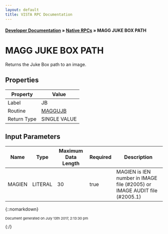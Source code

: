 ```yaml
---
layout: default
title: VISTA RPC Documentation
---
```


#### [Developer Documentation](../index) &#187; [Native RPCs](TableOfContents) &#187; MAGG JUKE BOX PATH<br/>
# MAGG JUKE BOX PATH

Returns the Juke Box path to an image.

## Properties

Property | Value
--- | ---
Label | JB
Routine | [MAGGUJB](http://code.osehra.org/dox/Routine_MAGGUJB_source.html)
Return Type | SINGLE VALUE


## Input Parameters

Name | Type | Maximum Data Length | Required | Description
--- | --- | --- | --- | ---
MAGIEN | LITERAL | 30 | true | MAGIEN is IEN number in IMAGE file (#2005) or IMAGE AUDIT file (#2005.1)



{::nomarkdown} <br/><p style="font-size: 11px">Document generated on July 13th 2017, 2:13:30 pm</p>{:/}